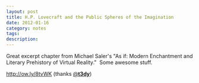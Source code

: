 ```yaml
---
layout: post
title: H.P. Lovecraft and the Public Spheres of the Imagination
date: 2012-01-16
category: notes
tags:
description:
---
```


<p><span>Great excerpt chapter from Michael Saler's "As if: Modern Enchantment and Literary Prehistory of Virtual Reality." &nbsp;Some awesome stuff.</span></p>
<p><a class="twitter-timeline-link" title="http://books.google.com/books?dq=michael%20Saler%20as%20if&amp;id=ppFC2BTfmAQC&amp;lpg=PP1&amp;pg=PA130" rel="nofollow" href="http://t.co/Sjmq6YZt" target="_blank">http://ow.ly/8tvWK</a><span>&nbsp;(thanks&nbsp;</span><a class="pretty-link twitter-atreply  " rel="nofollow" href="https://twitter.com/#!/t3dy">@<strong>t3dy</strong></a>)</p>
